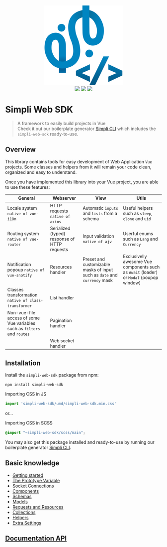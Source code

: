 <p align="center">    
  <img width="256" height="256" src="./logo.png?raw=true" alt="Simpli"/>    
  <br>    
  <a href="https://www.npmjs.com/package/simpli-web-sdk"><img src="https://img.shields.io/npm/v/simpli-web-sdk.svg"></a>    
  <a href="https://www.npmjs.com/package/simpli-web-sdk"><img src="https://img.shields.io/npm/dt/simpli-web-sdk.svg"></a>    
  <a href="https://www.npmjs.com/package/simpli-web-sdk"><img src="https://img.shields.io/npm/l/simpli-web-sdk.svg"></a>    
</p>    

# Simpli Web SDK    
 > A framework to easily build projects in Vue    
 Check it out our boilerplate generator [Simpli CLI](https://github.com/simplitech/simpli-cli) which includes the `simpli-web-sdk` ready-to-use.    

## Overview  

This library contains tools for easy development of Web Application `Vue` projects. Some classes and helpers from it will remain your code clean, organized and easy to understand.  

Once you have implemented this library into your Vue project, you are able to use these features:  

| General | Webserver | View | Utils |
|--|--|--|--|
| Locale system `native of vue-i18n` |  HTTP requests `native of axios` | Automatic `inputs` and `lists` from a schema | Useful helpers such as `sleep`, `clone` and `uid` |
| Routing system `native of vue-router` | Serialized (typed) response of HTTP requests | Input validation `native of ajv` |  Userful enums such as `Lang` and `Currency`|
| Notification popoup `native of vue-snotify` | Resources handler | Preset and customizable masks of input such as `date` and `currency` mask | Exclusivelly awesome Vue components such as `Await` (loader) or `Modal` (poupop window) |
| Classes transformation `native of class-transformer` | List handler |  |  |
| Non-vue-file access of some Vue variables such as `filters` and `routes` | Pagination handler |  |  |
|  | Web socket handler |  |  |

## Installation  

Install the `simpli-web-sdk` package from npm:  

```
npm install simpli-web-sdk  
```

Importing CSS in JS
```js
import 'simpli-web-sdk/umd/simpli-web-sdk.min.css'
```

or...

Importing CSS in SCSS
```scss
@import "~simpli-web-sdk/scss/main";
```

You may also get this package installed and ready-to-use by running our boilerplate generator [Simpli CLI](https://github.com/simplitech/simpli-cli).  

## Basic knowledge  

* [Getting started](./docs/getting-started.md)
* [The Prototype Variable](./docs/the-prototype-variable.md)
* [Socket Connections](./docs/socket-connections.md)
* [Components](./docs/components.md)
* [Schemas](./docs/schemas.md)
* [Models](./docs/models.md)
* [Requests and Resources](./docs/resources-and-requests.md)
* [Collections](./docs/collections.md)
* [Helpers](./docs/helpers.md)
* [Extra Settings](./docs/extra-settings.md)

## [Documentation API](./typedocs/README.md)
